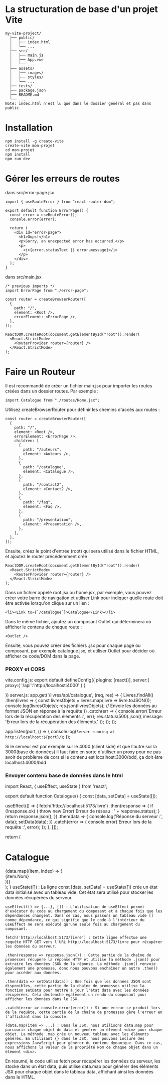# La structuration de base d'un projet Vite 
```
my-vite-project/
  ├── public/
  │   ├── index.html
  │   └── ...
  ├── src/
  │   ├── main.js
  │   ├── App.vue
  │   └── ...
  ├── assets/
  │   ├── images/
  │   ├── styles/
  │   └── ...
  ├── tests/
  ├── package.json
  ├── README.md
  └── ...
Note: index.html n'est lu que dans le dossier général et pas dans public

```
# Installation
```
npm install -g create-vite
create-vite mon-projet
cd mon-projet
npm install
npm run dev

```





# Gérer les erreurs de routes 

dans src/error-page.jsx
```
import { useRouteError } from "react-router-dom";

export default function ErrorPage() {
  const error = useRouteError();
  console.error(error);

  return (
    <div id="error-page">
      <h1>Oops!</h1>
      <p>Sorry, an unexpected error has occurred.</p>
      <p>
        <i>{error.statusText || error.message}</i>
      </p>
    </div>
  );
}
```

dans src/main.jsx
```
/* previous imports */
import ErrorPage from "./error-page";

const router = createBrowserRouter([
  {
    path: "/",
    element: <Root />,
    errorElement: <ErrorPage />,
  },
]);

ReactDOM.createRoot(document.getElementById("root")).render(
  <React.StrictMode>
    <RouterProvider router={router} />
  </React.StrictMode>
);

```




# Faire un Routeur
Il est recommandé de créer un fichier main.jsx pour importer les routes créées dans un dossier routes. Par exemple :
```
import Catalogue from "./routes/Home.jsx";
```
Utilisez createBrowserRouter pour définir les chemins d'accès aux routes :
```
const router = createBrowserRouter([
  {
    path: "/",
    element: <Root />,
    errorElement: <ErrorPage />,
    children: [
      {
        path: "/auteurs",
        element: <Auteurs />,
      },
      {
        path: "/catalogue",
        element: <Catalogue />,
      },
      {
        path: "/contact2",
        element: <Contact2 />,
      },
      {
        path: "/faq",
        element: <Faq />,
      },
      {
        path: "/presentation",
        element: <Presentation />,
      },
    ],
  },
]);

```
Ensuite, créez le point d'entrée (root) qui sera utilisé dans le fichier HTML, et ajoutez le router précédemment créé 
```
ReactDOM.createRoot(document.getElementById("root")).render(
  <React.StrictMode>
    <RouterProvider router={router} />
  </React.StrictMode>
);

```
Dans un fichier appelé root.jsx ou home.jsx, par exemple, vous pouvez créer votre barre de navigation et utiliser Link pour indiquer quelle route doit être activée lorsqu'on clique sur un lien :
```
<li><Link to={`/catalogue`}>Catalogue</Link></li>

```
Dans le même fichier, ajoutez un composant Outlet qui déterminera où afficher le contenu de chaque route :
```
<Outlet />

```
Ensuite, vous pouvez créer des fichiers .jsx pour chaque page ou composant, par exemple catalogue.jsx, et utiliser Outlet pour décider où afficher ce code/DOM dans la page.



### PROXY et CORS
vite.config.js:
export default defineConfig({
  plugins: [react()],
  server:{
    proxy:{
      '/api':'http://localhost:4000'
    }
  }

})
server.js:
app.get('/livres/api/catalogue', (req, res) => {
  Livres.findAll()
    .then(livres => {
      const livresObjets = livres.map(livre => livre.toJSON());
      console.log(livresObjets);
      res.json(livresObjets); // Envoie les données au format JSON en réponse à la requête
    })
    .catch(err => {
      console.error('Erreur lors de la récupération des éléments :', err);
      res.status(500).json({ message: 'Erreur lors de la récupération des éléments.' });
    });
});

app.listen(port, () => {
  console.log(`Server running at http://localhost:${port}/`);
});

Si le serveur est par exemple sur le 4000 (client side) et que l'autre sur la 3000(base de données)
il faut faire en sorte d'utiliser un proxy pour ne pas avoir de problème de cors si le contenu est localhost:3000/bdd, ça doit être localhost:4000/bdd




### Envoyer contenu base de données dans le html 

import React, { useEffect, useState } from 'react';

export default function Catalogue() {
  const [data, setData] = useState([]);

  useEffect(() => {
    fetch('http://localhost:5173/livre')
      .then(response => {
        if (!response.ok) {
          throw new Error('Erreur de réseau : ' + response.status);
        }
        return response.json();
      })
      .then(data => {
        console.log('Réponse du serveur :', data);
        setData(data);
      })
      .catch(error => {
        console.error('Erreur lors de la requête :', error);
      });
  }, []);

  return (
    <div>
      <h1>Catalogue</h1>
      {data.map((item, index) => (
        <div key={index}>
          {item.Nom}
        </div>
      ))}
    </div>
  );
}
    useState([]) : La ligne const [data, setData] = useState([]) crée un état data initialisé avec un tableau vide. Cet état sera utilisé pour stocker les données récupérées du serveur.

    useEffect(() => {...}, []) : L'utilisation de useEffect permet d'exécuter du code au chargement du composant et à chaque fois que les dépendances changent. Dans ce cas, nous passons un tableau vide [] comme dépendance, ce qui signifie que le code à l'intérieur du useEffect ne sera exécuté qu'une seule fois au chargement du composant.

    fetch('http://localhost:5173/livre') : Cette ligne effectue une requête HTTP GET vers l'URL http://localhost:5173/livre pour récupérer les données du serveur.

    .then(response => response.json()) : Cette partie de la chaîne de promesses récupère la réponse HTTP et utilise la méthode .json() pour extraire les données JSON de la réponse. La méthode .json() renvoie également une promesse, donc nous pouvons enchaîner un autre .then() pour accéder aux données.

    .then(data => setData(data)) : Une fois que les données JSON sont disponibles, cette partie de la chaîne de promesses utilise la fonction setData pour mettre à jour l'état data avec les données récupérées. Cela déclenche également un rendu du composant pour afficher les données dans le JSX.

    .catch(error => console.error(error)) : Si une erreur se produit lors de la requête, cette partie de la chaîne de promesses gère l'erreur en l'affichant dans la console.

    {data.map(item => ...} : Dans le JSX, nous utilisons data.map pour parcourir chaque objet de data et générer un élément <div> pour chaque objet. La méthode .map crée un nouveau tableau avec les éléments générés. En utilisant {} dans le JSX, nous pouvons inclure des expressions JavaScript pour générer du contenu dynamique. Dans ce cas, nous affichons la valeur de la propriété Nom de chaque objet dans un élément <div>.

En résumé, le code utilise fetch pour récupérer les données du serveur, les stocke dans un état data, puis utilise data.map pour générer des éléments JSX pour chaque objet dans le tableau data, affichant ainsi les données dans le HTML.
